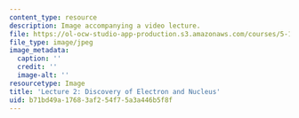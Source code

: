 ```yaml
---
content_type: resource
description: Image accompanying a video lecture.
file: https://ol-ocw-studio-app-production.s3.amazonaws.com/courses/5-111-principles-of-chemical-science-fall-2008/b71bd49a17683af254f75a3a446b5f8f_2.jpg
file_type: image/jpeg
image_metadata:
  caption: ''
  credit: ''
  image-alt: ''
resourcetype: Image
title: 'Lecture 2: Discovery of Electron and Nucleus'
uid: b71bd49a-1768-3af2-54f7-5a3a446b5f8f
---
```

